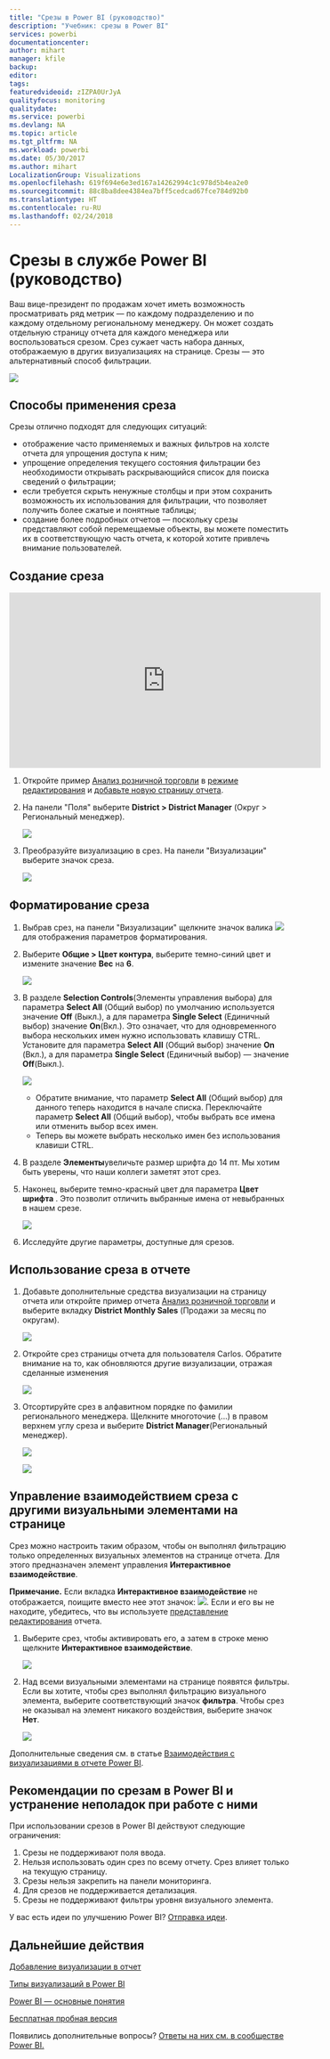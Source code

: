 ```yaml
---
title: "Срезы в Power BI (руководство)"
description: "Учебник: срезы в Power BI"
services: powerbi
documentationcenter: 
author: mihart
manager: kfile
backup: 
editor: 
tags: 
featuredvideoid: zIZPA0UrJyA
qualityfocus: monitoring
qualitydate: 
ms.service: powerbi
ms.devlang: NA
ms.topic: article
ms.tgt_pltfrm: NA
ms.workload: powerbi
ms.date: 05/30/2017
ms.author: mihart
LocalizationGroup: Visualizations
ms.openlocfilehash: 619f694e6e3ed167a14262994c1c978d5b4ea2e0
ms.sourcegitcommit: 88c8ba8dee4384ea7bff5cedcad67fce784d92b0
ms.translationtype: HT
ms.contentlocale: ru-RU
ms.lasthandoff: 02/24/2018
---
```

# <a name="slicers-in-power-bi-service-tutorial"></a>Срезы в службе Power BI (руководство)
Ваш вице-президент по продажам хочет иметь возможность просматривать ряд метрик — по каждому подразделению и по каждому отдельному региональному менеджеру. Он может создать отдельную страницу отчета для каждого менеджера или воспользоваться срезом. Срез сужает часть набора данных, отображаемую в других визуализациях на странице.  Срезы — это альтернативный способ фильтрации.

![](media/power-bi-visualization-slicers/slicer2.gif)

## <a name="when-to-use-a-slicer"></a>Способы применения среза
Срезы отлично подходят для следующих ситуаций:

* отображение часто применяемых и важных фильтров на холсте отчета для упрощения доступа к ним;
* упрощение определения текущего состояния фильтрации без необходимости открывать раскрывающийся список для поиска сведений о фильтрации;
* если требуется скрыть ненужные столбцы и при этом сохранить возможность их использования для фильтрации, что позволяет получить более сжатые и понятные таблицы;
* создание более подробных отчетов — поскольку срезы представляют собой перемещаемые объекты, вы можете поместить их в соответствующую часть отчета, к которой хотите привлечь внимание пользователей.

## <a name="create-a-slicer"></a>Создание среза
<iframe width="560" height="315" src="https://www.youtube.com/embed/zIZPA0UrJyA" frameborder="0" allowfullscreen></iframe>


1. Откройте пример [Анализ розничной торговли](sample-retail-analysis.md) в [режиме редактирования](service-interact-with-a-report-in-editing-view.md) и [добавьте новую страницу отчета](power-bi-report-add-page.md).
2. На панели "Поля" выберите **District > District Manager** (Округ > Региональный менеджер).
   
    ![](media/power-bi-visualization-slicers/pbi_slicer_chartfirst.png)
3. Преобразуйте визуализацию в срез. На панели "Визуализации" выберите значок среза.
   
    ![](media/power-bi-visualization-slicers/pbi_slicer_select.png)

## <a name="format-the-slicer"></a>Форматирование среза
1. Выбрав срез, на панели "Визуализации" щелкните значок валика ![](media/power-bi-visualization-slicers/power-bi-paintroller.png) для отображения параметров форматирования.
2. Выберите **Общие > Цвет контура**, выберите темно-синий цвет и измените значение **Вес** на **6**.
   
    ![](media/power-bi-visualization-slicers/pbi_slicer_outline2.png)
3. В разделе **Selection Controls**(Элементы управления выбора) для параметра **Select All** (Общий выбор) по умолчанию используется значение **Off** (Выкл.), а для параметра **Single Select** (Единичный выбор) значение **On**(Вкл.). Это означает, что для одновременного выбора нескольких имен нужно использовать клавишу CTRL. Установите для параметра **Select All** (Общий выбор) значение **On** (Вкл.), а для параметра **Single Select** (Единичный выбор) — значение **Off**(Выкл.).
   
    ![](media/power-bi-visualization-slicers/pbi_slicer_selectioncontrols2.png)
   
   * Обратите внимание, что параметр **Select All** (Общий выбор) для данного теперь находится в начале списка. Переключайте параметр **Select All** (Общий выбор), чтобы выбрать все имена или отменить выбор всех имен.
   * Теперь вы можете выбрать несколько имен без использования клавиши CTRL.
4. В разделе **Элементы**увеличьте размер шрифта до 14 пт.  Мы хотим быть уверены, что наши коллеги заметят этот срез.
5. Наконец, выберите темно-красный цвет для параметра **Цвет шрифта** .  Это позволит отличить выбранные имена от невыбранных в нашем срезе.
   
    ![](media/power-bi-visualization-slicers/pbi_slicer_font2.png)
6. Исследуйте другие параметры, доступные для срезов.

## <a name="use-the-slicer-in-a-report"></a>Использование среза в отчете
1. Добавьте дополнительные средства визуализации на страницу отчета или откройте пример отчета [Анализ розничной торговли](sample-retail-analysis.md) и выберите вкладку **District Monthly Sales** (Продажи за месяц по округам).
   
    ![](media/power-bi-visualization-slicers/power-bi-retail-sample.png)
2. Откройте срез страницы отчета для пользователя Carlos. Обратите внимание на то, как обновляются другие визуализации, отражая сделанные изменения
   
    ![](media/power-bi-visualization-slicers/slicer2.gif)
3. Отсортируйте срез в алфавитном порядке по фамилии регионального менеджера.  Щелкните многоточие (...) в правом верхнем углу среза и выберите **District Manager**(Региональный менеджер).
   
    ![](media/power-bi-visualization-slicers/pbi_slicer_sort2.png)
   
    ![](media/power-bi-visualization-slicers/pbi_slicer_sorted.png)

## <a name="control-what-effect-the-slicer-has-on-other-visuals-on-the-page"></a>Управление взаимодействием среза с другими визуальными элементами на странице
Срез можно настроить таким образом, чтобы он выполнял фильтрацию только определенных визуальных элементов на странице отчета.  Для этого предназначен элемент управления **Интерактивное взаимодействие**.

**Примечание.** Если вкладка **Интерактивное взаимодействие** не отображается, поищите вместо нее этот значок: ![](media/power-bi-visualization-slicers/power-bi-slicer-visual-interactions.png). Если и его вы не находите, убедитесь, что вы используете [представление редактирования](service-reading-view-and-editing-view.md) отчета.

1. Выберите срез, чтобы активировать его, а затем в строке меню щелкните **Интерактивное взаимодействие**.
   
    ![](media/power-bi-visualization-slicers/pbi-slicer-interactions.png)
2. Над всеми визуальными элементами на странице появятся фильтры. Если вы хотите, чтобы срез выполнял фильтрацию визуального элемента, выберите соответствующий значок **фильтра**.  Чтобы срез не оказывал на элемент никакого воздействия, выберите значок **Нет**.
   
    ![](media/power-bi-visualization-slicers/filter-controls.png)

Дополнительные сведения см. в статье [Взаимодействия с визуализациями в отчете Power BI](service-reports-visual-interactions.md).

## <a name="considerations-and-troubleshooting-slicers-in-power-bi"></a>Рекомендации по срезам в Power BI и устранение неполадок при работе с ними
При использовании срезов в Power BI действуют следующие ограничения:

1. Срезы не поддерживают поля ввода.
2. Нельзя использовать один срез по всему отчету. Срез влияет только на текущую страницу.
3. Срезы нельзя закрепить на панели мониторинга.
4. Для срезов не поддерживается детализация.    
5. Срезы не поддерживают фильтры уровня визуального элемента.

У вас есть идеи по улучшению Power BI? [Отправка идеи](https://ideas.powerbi.com/forums/265200-power-bi-ideas).

## <a name="next-steps"></a>Дальнейшие действия
 [Добавление визуализации в отчет](power-bi-report-add-visualizations-i.md)

 [Типы визуализаций в Power BI](power-bi-visualization-types-for-reports-and-q-and-a.md)

 [Power BI — основные понятия](service-basic-concepts.md)

[Бесплатная пробная версия](https://powerbi.com/)

Появились дополнительные вопросы? [Ответы на них см. в сообществе Power BI.](http://community.powerbi.com/)

